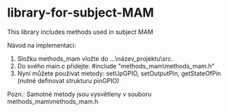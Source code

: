 # library-for-subject-MAM
This library includes methods used in subject MAM

Návod na implementaci:
1. Složku methods_mam vložte do ...\název_projektu\src.
2. Do svého main.c přidejte: #include "methods_mam\methods_mam.h"
3. Nyní můžete používat metody: setUpGPIO, setOutputPin, getStateOfPin (nutné definovat strukturu pinGPIO)

Pozn.: Samotné metody jsou vysvětleny v souboru methods_mam\methods_mam.h
